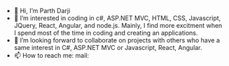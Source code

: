 - 👋 Hi, I’m Parth Darji
- 👀 I’m interested in coding in c#, ASP.NET MVC, HTML, CSS, Javascript, JQuery, React, Angular, and node.js. Mainly, I find more excitment when I spend most of the time in coding and creating an applications. 
- 💞️ I’m looking forward to collaborate on projects with others who have a same interest in C#, ASP.NET MVC or Javascript, React, Angular.
- 📫 How to reach me: mail: 

<!---
Parth8825/Parth8825 is a ✨ special ✨ repository because its `README.md` (this file) appears on your GitHub profile.
You can click the Preview link to take a look at your changes.
--->
